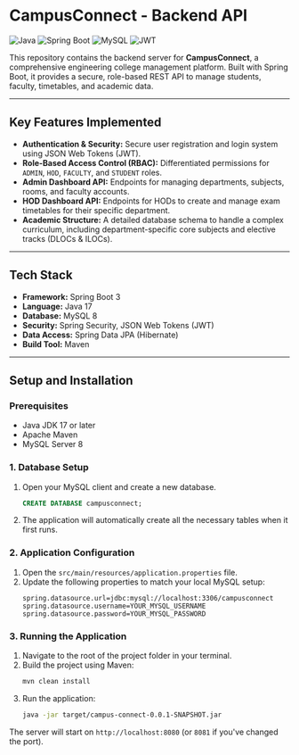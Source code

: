 # CampusConnect - Backend API

![Java](https://img.shields.io/badge/Java-17-blue) ![Spring Boot](https://img.shields.io/badge/Spring%20Boot-3.x-brightgreen) ![MySQL](https://img.shields.io/badge/MySQL-8.0-orange) ![JWT](https://img.shields.io/badge/Security-JWT-blueviolet)

This repository contains the backend server for **CampusConnect**, a comprehensive engineering college management platform. Built with Spring Boot, it provides a secure, role-based REST API to manage students, faculty, timetables, and academic data.

---

##  Key Features Implemented

* **Authentication & Security:** Secure user registration and login system using JSON Web Tokens (JWT).
* **Role-Based Access Control (RBAC):** Differentiated permissions for `ADMIN`, `HOD`, `FACULTY`, and `STUDENT` roles.
* **Admin Dashboard API:** Endpoints for managing departments, subjects, rooms, and faculty accounts.
* **HOD Dashboard API:** Endpoints for HODs to create and manage exam timetables for their specific department.
* **Academic Structure:** A detailed database schema to handle a complex curriculum, including department-specific core subjects and elective tracks (DLOCs & ILOCs).

---

## Tech Stack

* **Framework:** Spring Boot 3
* **Language:** Java 17
* **Database:** MySQL 8
* **Security:** Spring Security, JSON Web Tokens (JWT)
* **Data Access:** Spring Data JPA (Hibernate)
* **Build Tool:** Maven

---

## Setup and Installation

### Prerequisites

* Java JDK 17 or later
* Apache Maven
* MySQL Server 8

### 1. Database Setup

1.  Open your MySQL client and create a new database.
    ```sql
    CREATE DATABASE campusconnect;
    ```
2.  The application will automatically create all the necessary tables when it first runs.

### 2. Application Configuration

1.  Open the `src/main/resources/application.properties` file.
2.  Update the following properties to match your local MySQL setup:
    ```properties
    spring.datasource.url=jdbc:mysql://localhost:3306/campusconnect
    spring.datasource.username=YOUR_MYSQL_USERNAME
    spring.datasource.password=YOUR_MYSQL_PASSWORD
    ```

### 3. Running the Application

1.  Navigate to the root of the project folder in your terminal.
2.  Build the project using Maven:
    ```bash
    mvn clean install
    ```
3.  Run the application:
    ```bash
    java -jar target/campus-connect-0.0.1-SNAPSHOT.jar
    ```
The server will start on `http://localhost:8080` (or `8081` if you've changed the port).
